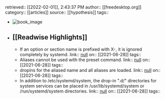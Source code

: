 retrieved:: [[2022-02-01]], 2:43:37 PM
              author:: [[freedesktop.org]]
              category:: [[articles]]
              source:: [[hypothesis]]
              tags::

- ![book_image](https://readwise-assets.s3.amazonaws.com/static/images/article2.74d541386bbf.png)
- ## [[Readwise Highlights]]
	- If an
	    option or section name is prefixed with X-, it is
	    ignored completely by systemd.
	                link:: [null](null)
	                on:: [[2021-06-28]]
	                tags::
	- Aliases cannot be used with the
	    preset command.
	                link:: [null](null)
	                on:: [[2021-06-28]]
	                tags::
	- dropins for the aliased name and all aliases are
	    loaded.
	                link:: [null](null)
	                on:: [[2021-06-28]]
	                tags::
	- In addition to /etc/systemd/system, the drop-in ".d/"
	    directories for system services can be placed in /usr/lib/systemd/system or
	    /run/systemd/system directories.
	                link:: [null](null)
	                on:: [[2021-06-28]]
	                tags::